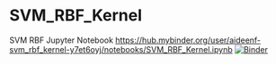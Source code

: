 # SVM_RBF_Kernel
SVM RBF Jupyter Notebook
https://hub.mybinder.org/user/aideenf-svm_rbf_kernel-y7et6oyj/notebooks/SVM_RBF_Kernel.ipynb
[![Binder](https://mybinder.org/badge_logo.svg)](https://mybinder.org/v2/gh/aideenf/SVM_RBF_Kernel/master)
